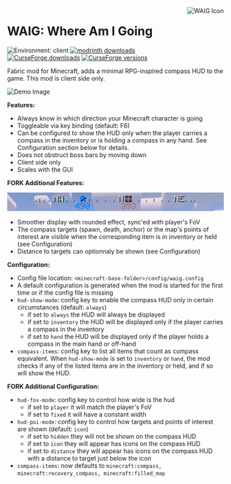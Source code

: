 <img height="96" align="right" src="./src/main/resources/assets/waig/icon.png" alt="WAIG Icon">

# WAIG: Where Am I Going

![Environment: client](https://img.shields.io/badge/environment-client-87CEFA?style=flat)
[![modrinth downloads](https://img.shields.io/modrinth/dt/waig?color=00AF5C&label=modrinth&style=flat&logo=modrinth)](https://modrinth.com/mod/waig)
[![CurseForge downloads](https://cf.way2muchnoise.eu/waig-where-am-i-going.svg)](https://www.curseforge.com/minecraft/mc-mods/waig-where-am-i-going)
[![CurseForge versions](https://cf.way2muchnoise.eu/versions/waig-where-am-i-going.svg)](https://www.curseforge.com/minecraft/mc-mods/waig-where-am-i-going/files)

Fabric mod for Minecraft, adds a minimal RPG-inspired compass HUD to the game.
This mod is client side only.

![Demo Image](demo.gif)

**Features:**

- Always know in which direction your Minecraft character is going
- Toggleable via key binding (default: F6)
- Can be configured to show the HUD only when the player carries a compass in the inventory or is holding a compass in
  any hand. See Configuration section below for details.
- Does not obstruct boss bars by moving down
- Client side only
- Scales with the GUI

**FORK Additional Features:**

![Fork Image](screenshot-fork.png)
- Smoother display with rounded effect, sync'ed with player's FoV
- The compass targets (spawn, death, anchor) or the map's points of interest are visible when the corresponding item is in inventory or held (see Configuration)
- Distance to targets can optionnaly be shown (see Configuration)

**Configuration:**

- Config file location: `<minecraft-base-folder>/config/waig.config`
- A default configuration is generated when the mod is started for the first time or if the config file is missing
- `hud-show-mode`: config key to enable the compass HUD only in certain circumstances (default: `always`)
  - if set to `always` the HUD will always be displayed
  - if set to `inventory` the HUD will be displayed only if the player carries a compass in the inventory
  - if set to `hand` the HUD will be displayed only if the player holds a compass in the main hand or off-hand
- `compass-items`: config key to list all items that count as compass equivalent. When `hud-show-mode` is set to
  `inventory` or `hand`, the mod checks if any of the listed items are in the inventory or held, and if so will show
  the HUD.

**FORK Additional Configuration:**
- `hud-fov-mode`: config key to control how wide is the hud
  - if set to `player` it will match the player's FoV
  - if set to `fixed` it will have a constant width
- `hud-poi-mode`: config key to control how targets and points of interest are shown (default: `icon`)
  - if set to `hidden` they will not be shown on the compass HUD
  - if set to `icon` they will appear has icons on the compass HUD
  - if set to `distance` they will appear has icons on the compass HUD with a distance to target just below the icon
- `compass-items`: now defaults to `minecraft:compass, minecraft:recovery_compass, minecraft:filled_map`

